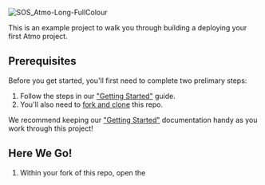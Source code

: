 ![SOS_Atmo-Long-FullColour](https://user-images.githubusercontent.com/5942370/134701827-dec2dc05-83e0-4f05-817e-a6ad81946064.png)

This is an example project to walk you through building a deploying your first Atmo project.

## Prerequisites
Before you get started, you'll first need to complete two prelimary steps:
1. Follow the steps in our ["Getting Started"](https://docs.suborbital.dev/atmo/get-started) guide. 
2. You'll also need to [fork and clone](https://docs.github.com/en/get-started/quickstart/fork-a-repo) this repo. 

We recommend keeping our ["Getting Started"](https://docs.suborbital.dev/atmo/get-started) documentation handy as you work through this project!

## Here We Go!
1. Within your fork of this repo, open the 